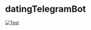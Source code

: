 # datingTelegramBot

[![Test](https://github.com/Eretic431/datingTelegramBot/actions/workflows/test.yml/badge.svg?branch=master)](https://github.com/Eretic431/datingTelegramBot/actions/workflows/test.yml)